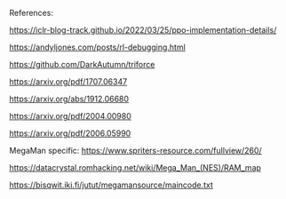 References:

https://iclr-blog-track.github.io/2022/03/25/ppo-implementation-details/

https://andyljones.com/posts/rl-debugging.html

https://github.com/DarkAutumn/triforce

https://arxiv.org/pdf/1707.06347

https://arxiv.org/abs/1912.06680

https://arxiv.org/pdf/2004.00980

https://arxiv.org/pdf/2006.05990

MegaMan specific:
https://www.spriters-resource.com/fullview/260/

https://datacrystal.romhacking.net/wiki/Mega_Man_(NES)/RAM_map

https://bisqwit.iki.fi/jutut/megamansource/maincode.txt